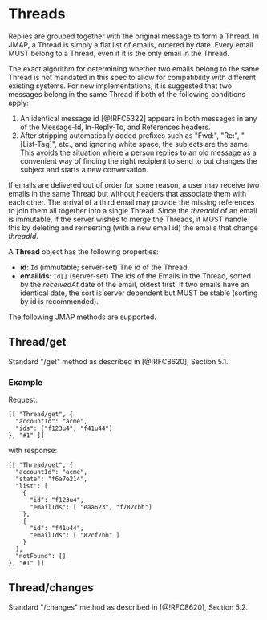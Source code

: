 # Threads

Replies are grouped together with the original message to form a Thread. In JMAP, a Thread is simply a flat list of emails, ordered by date. Every email MUST belong to a Thread, even if it is the only email in the Thread.

The exact algorithm for determining whether two emails belong to the same Thread is not mandated in this spec to allow for compatibility with different existing systems. For new implementations, it is suggested that two messages belong in the same Thread if both of the following conditions apply:

  1. An identical message id [@!RFC5322] appears in both messages in any of the
     Message-Id, In-Reply-To, and References headers.
  2. After stripping automatically added prefixes such as "Fwd:", "Re:",
     "[List-Tag]", etc., and ignoring white space, the subjects are the same. This avoids the situation where a person replies to an old message as a convenient way of finding the right recipient to send to but changes the subject and starts a new conversation.

If emails are delivered out of order for some reason, a user may receive two emails in the same Thread but without headers that associate them with each other. The arrival of a third email may provide the missing references to join them all together into a single Thread. Since the *threadId* of an email is immutable, if the server wishes to merge the Threads, it MUST handle this by deleting and reinserting (with a new email id) the emails that change *threadId*.

A **Thread** object has the following properties:

- **id**: `Id` (immutable; server-set)
  The id of the Thread.
- **emailIds**: `Id[]` (server-set)
  The ids of the Emails in the Thread, sorted by the *receivedAt* date of the email, oldest first. If two emails have an identical date, the sort is server dependent but MUST be stable (sorting by id is recommended).

The following JMAP methods are supported.

## Thread/get

Standard "/get" method as described in [@!RFC8620], Section 5.1.

### Example

Request:

    [[ "Thread/get", {
      "accountId": "acme",
      "ids": ["f123u4", "f41u44"]
    }, "#1" ]]

with response:

    [[ "Thread/get", {
      "accountId": "acme",
      "state": "f6a7e214",
      "list": [
        {
          "id": "f123u4",
          "emailIds": [ "eaa623", "f782cbb"]
        },
        {
          "id": "f41u44",
          "emailIds": [ "82cf7bb" ]
        }
      ],
      "notFound": []
    }, "#1" ]]

## Thread/changes

Standard "/changes" method as described in [@!RFC8620], Section 5.2.
